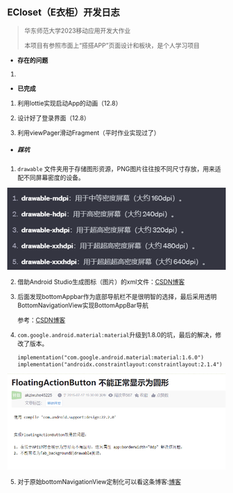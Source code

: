 ##  ECloset（E衣柜）开发日志

> 华东师范大学2023移动应用开发大作业
>
> 本项目有参照市面上“搭搭APP”页面设计和板块，是个人学习项目

- **存在的问题**

1. 

- **已完成**

1. 利用lottie实现启动App的动画（12.8）
2. 设计好了登录界面（12.8）

3. 利用viewPager滑动Fragment（平时作业实现过了）





- ##### 踩坑

1. `drawable` 文件夹用于存储图形资源，PNG图片往往按不同尺寸存放，用来适配不同屏幕密度的设备。

![image-20231207185532645](./assets/image-20231207185532645.png)

2. 借助Android Studio生成图标（图片）的xml文件：[CSDN博客](https://blog.csdn.net/gongjing457/article/details/126149840?ops_request_misc=&request_id=&biz_id=102&utm_term=android%E4%B8%AD%E5%A6%82%E4%BD%95%E5%88%9B%E5%BB%BA%E5%9B%BE%E6%A0%87%E8%B5%84%E6%BA%90%E6%96%87%E4%BB%B6&utm_medium=distribute.pc_search_result.none-task-blog-2~all~sobaiduweb~default-1-126149840.142^v96^pc_search_result_base7&spm=1018.2226.3001.4187)

3. 后面发现bottomAppbar作为底部导航栏不是很明智的选择，最后采用透明BottomNavigationView实现BottomAppBar导航

   参考：[CSDN博客](https://blog.csdn.net/weixin_44759237/article/details/128667949?ops_request_misc=&request_id=&biz_id=102&utm_term=android%20%E5%BC%80%E5%8F%91%20bottomappbar&utm_medium=distribute.pc_search_result.none-task-blog-2~all~sobaiduweb~default-5-128667949.142pc_search_result_base7&spm=1018.2226.3001.4187)

4. `com.google.android.material:material`升级到1.8.0的坑，最后的解决，修改了版本。

   ```
   implementation("com.google.android.material:material:1.6.0")
   implementation("androidx.constraintlayout:constraintlayout:2.1.4")
   ```

![image-20231207203652957](./assets/image-20231207203652957.png)



5. 对于原始bottomNavigationView定制化可以看这条博客:[博客](https://blog.csdn.net/u012400885/article/details/110791780?ops_request_misc=%257B%2522request%255Fid%2522%253A%2522170205354816800197072112%2522%252C%2522scm%2522%253A%252220140713.130102334.pc%255Fall.%2522%257D&request_id=170205354816800197072112&biz_id=0&utm_medium=distribute.pc_search_result.none-task-blog-2~all~first_rank_ecpm_v1~rank_v31_ecpm-1-110791780-null-null.142^v96^pc_search_result_base7&utm_term=%E5%A6%82%E4%BD%95%E4%BF%AE%E6%94%B9BottomNavigationView%E9%AB%98%E5%BA%A6&spm=1018.2226.3001.4187)
